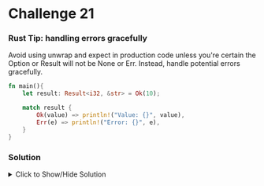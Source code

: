 # Challenge 21

### Rust Tip: handling errors gracefully

Avoid using unwrap and expect in production code unless you're certain the Option or Result will not be None or Err. Instead, handle potential errors gracefully.

```rust
fn main(){
    let result: Result<i32, &str> = Ok(10);

    match result {
        Ok(value) => println!("Value: {}", value),
        Err(e) => println!("Error: {}", e),
    }
}
```

### Solution

<details>

<summary>Click to Show/Hide Solution</summary>

</details>